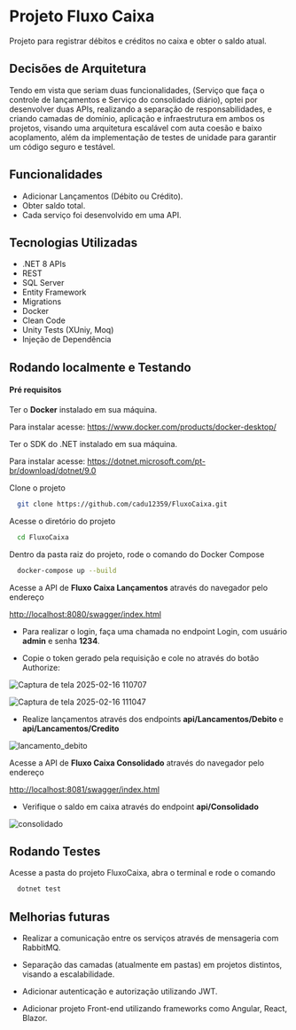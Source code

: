 
# Projeto Fluxo Caixa

Projeto para registrar débitos e créditos no caixa e obter o saldo atual.

## Decisões de Arquitetura 

Tendo em vista que seriam duas funcionalidades, (Serviço que faça o controle de lançamentos e Serviço do consolidado diário), optei por desenvolver duas APIs, realizando a separação de responsabilidades, e criando camadas de domínio, aplicação e infraestrutura em ambos os projetos, visando uma arquitetura escalável com auta coesão e baixo acoplamento, além da implementação de testes de unidade para garantir um código seguro e testável.



## Funcionalidades

- Adicionar Lançamentos (Débito ou Crédito).
- Obter saldo total.
- Cada serviço foi desenvolvido em uma API.
## Tecnologias Utilizadas

- .NET 8 APIs
- REST
- SQL Server
- Entity Framework
- Migrations
- Docker
- Clean Code
- Unity Tests (XUniy, Moq)
- Injeção de Dependência


## Rodando localmente e Testando

#### **Pré requisitos**

Ter o **Docker** instalado em sua máquina.

Para instalar acesse: https://www.docker.com/products/docker-desktop/

Ter o SDK do .NET instalado em sua máquina.

Para instalar acesse: https://dotnet.microsoft.com/pt-br/download/dotnet/9.0


Clone o projeto

```bash
  git clone https://github.com/cadu12359/FluxoCaixa.git
```

Acesse o diretório do projeto

```bash
  cd FluxoCaixa
```

Dentro da pasta raiz do projeto, rode o comando do Docker Compose

```bash
  docker-compose up --build
```

Acesse a API de **Fluxo Caixa Lançamentos** através do navegador pelo endereço

[http://localhost:8080/swagger/index.html](http://localhost:8080/swagger/index.html)

- Para realizar o login, faça uma chamada no endpoint Login, com usuário **admin** e senha **1234**.
 
- Copie o token gerado pela requisição e cole no através do botão Authorize:

![Captura de tela 2025-02-16 110707](https://github.com/user-attachments/assets/f74af44c-ad7f-47d8-8127-fba5046509a5)

![Captura de tela 2025-02-16 111047](https://github.com/user-attachments/assets/31e0c6f9-494f-4111-8f29-82b137da3056)

- Realize lançamentos através dos endpoints **api/Lancamentos/Debito** e **api/Lancamentos/Credito**

![lancamento_debito](https://github.com/user-attachments/assets/aebd158b-32af-4ec8-a547-be9bbadbf01c)

Acesse a API de **Fluxo Caixa Consolidado** através do navegador pelo endereço

[http://localhost:8081/swagger/index.html](http://localhost:8081/swagger/index.html)

- Verifique o saldo em caixa através do endpoint **api/Consolidado** 

![consolidado](https://github.com/user-attachments/assets/d1f254e0-5a08-410a-9d1b-cf712071d886)

## Rodando Testes

Acesse a pasta do projeto FluxoCaixa, abra o terminal e rode o comando

```bash
  dotnet test
```

## Melhorias futuras

- Realizar a comunicação entre os serviços através de mensageria com RabbitMQ.

- Separação das camadas (atualmente em pastas) em projetos distintos, visando a escalabilidade.

- Adicionar autenticação e autorização utilizando JWT.

- Adicionar projeto Front-end utilizando frameworks como Angular, React, Blazor.


